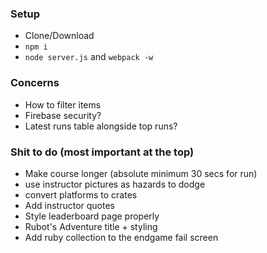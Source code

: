 ### Setup

* Clone/Download
* `npm i`
* `node server.js` and `webpack -w`

### Concerns

* How to filter items
* Firebase security?
* Latest runs table alongside top runs?

### Shit to do (most important at the top)

* Make course longer (absolute minimum 30 secs for run)
* use instructor pictures as hazards to dodge
* convert platforms to crates
* Add instructor quotes
* Style leaderboard page properly
* Rubot's Adventure title + styling
* Add ruby collection to the endgame fail screen
